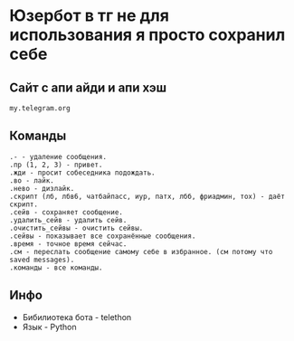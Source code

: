 # Юзербот в тг не для использования я просто сохранил себе

## Сайт с апи айди и апи хэш
```
my.telegram.org
```

## Команды
```
.- - удаление сообщения. 
.пр (1, 2, 3) - привет. 
.жди - просит собеседника подождать. 
.во - лайк. 
.нево - дизлайк. 
.скрипт (лб, лбв6, чатбайпасс, иур, патх, лбб, фриадмин, тох) - даёт скрипт. 
.сейв - сохраняет сообщение. 
.удалить_сейв - удалить сейв. 
.очистить_сейвы - очистить сейвы. 
.сейвы - показывает все сохранённые сообщения. 
.время - точное время сейчас. 
.см - переслать сообщение самому себе в избранное. (см потому что saved messages).
.команды - все команды. 
```

## Инфо
* Бибилиотека бота - telethon
* Язык - Python
